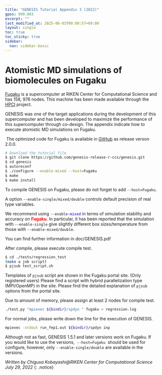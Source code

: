 ```yaml
---
title: "GENESIS Tutorial Appendix 3 (2022)"
gpos: 999.003
excerpt: ""
last_modified_at: 2025-06-03T00:00:57+09:00
layout: single
toc: true
toc_sticky: true
sidebar:
  nav: sidebar-basic
---
```


# Atomistic MD simulations of biomolecules on Fugaku

[Fugaku](https://www.r-ccs.riken.jp/en/fugaku/about/) is a supercomputer
at RIKEN Center for Computational Science and has 158, 976 nodes. This
machine has been made available through the
[HPCI](https://www.hpci-office.jp/folders/english) project.

GENESIS was one of the target applications during the development of
this supercomputer and has been developed to maximize the performance of
this supercomputer through co-design. The appendix indicate how to
execute atomistic MD simulations on Fugaku.

 The optimized code for Fugaku is available in
[GitHub](https://github.com/genesis-release-r-ccs/genesis) as release
verson 2.0.0.


```bash
# Download the tutorial file
$ git clone https://github.com/genesis-release-r-ccs/genesis.git
$ cd genesis
$ autoreconf
$ ./configure --enable-mixed --host=Fugaku
$ make
$ make install
```

To compile GENESIS on Fugaku, please do not forget to add
`--host=Fugaku`.

A option `--enable-single/mixed/double` controls default precision of
real type variables. 

We recommend using <code>--enable-<span style="color:blue">mixed</span></code> in terms
of simulation stability and accuracy on
<span style="color:red">**Fugaku**</span>. In particular, it has been
reported that the simulation with `--enable-single` give slightly
different box sizes/temperature from those with `--enable-mixed/double`.

You can find further information in doc/GENESIS.pdf

After compile, please execute compile test.


```bash
$ cd ./tests/regression_test
(make a job script)
$ pjsub test_script.sh
```

Templates of `pjsub` script are shown in the Fugaku portal site. (Only registered users) Please find a script with hybrid parallelization type
(MPI/OpenMP) in the site. Please find the detailed explanation of
`pjsub` options from the portal site.

Due to amount of memory, please assign at least 2 nodes for compile
test.


```bash
./test.py "mpiexec ${bindir}/spdyn " fugaku > regression.log
```

For normal jobs, please write down the line for the execution of
GENESIS.

```bash
mpiexec -stdout run_fep1.out ${bindir}/spdyn inp
```

Although not as fast, GENESIS 1.5.1 and later versions work on Fugaku.
If you would like to use the versions,  `--host=Fugaku`  should be
used for configure, however, only `--enable-single/double` are
available in the versions.

*Written by Chigusa Kobayashi@RIKEN Center for Computational Science\
July 29, 2022*
{: .notice}

